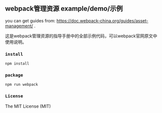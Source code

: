 webpack管理资源 example/demo/示例
---

you can get guides from:
https://doc.webpack-china.org/guides/asset-management/ .

这是webpack管理资源的指导手册中的全部示例代码，可以webpack官网原文中使用说明。

### `install`
```
npm install
```

### `package`
```
npm run webpack
```

### `License`
The MIT License (MIT)
